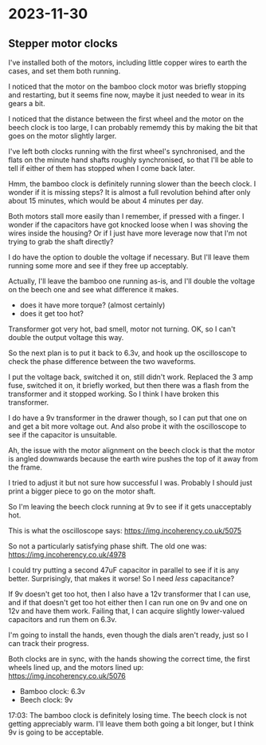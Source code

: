 # 2023-11-30

## Stepper motor clocks

I've installed both of the motors, including little copper wires to earth the cases, and set them both running.

I noticed that the motor on the bamboo clock motor was briefly stopping and restarting, but it seems fine now,
maybe it just needed to wear in its gears a bit.

I noticed that the distance between the first wheel and the motor on the beech clock is too large, I can probably
rememdy this by making the bit that goes on the motor slightly larger.

I've left both clocks running with the first wheel's synchronised, and the flats on the minute hand shafts
roughly synchronised, so that I'll be able to tell if either of them has stopped when I come back later.

Hmm, the bamboo clock is definitely running slower than the beech clock. I wonder if it is missing steps? It is almost
a full revolution behind after only about 15 minutes, which would be about 4 minutes per day.

Both motors stall more easily than I remember, if pressed with a finger. I wonder if the capacitors have got knocked
loose when I was shoving the wires inside the housing? Or if I just have more leverage now that I'm not trying to
grab the shaft directly?

I do have the option to double the voltage if necessary. But I'll leave them running some more and see if they
free up acceptably.

Actually, I'll leave the bamboo one running as-is, and I'll double the voltage on the beech one and see what
difference it makes.

 * does it have more torque? (almost certainly)
 * does it get too hot?

Transformer got very hot, bad smell, motor not turning. OK, so I can't double the output voltage this way.

So the next plan is to put it back to 6.3v, and hook up the oscilloscope to check the phase difference between
the two waveforms.

I put the voltage back, switched it on, still didn't work. Replaced the 3 amp fuse, switched it on, it briefly
worked, but then there was a flash from the transformer and it stopped working. So I think I have broken
this transformer.

I do have a 9v transformer in the drawer though, so I can put that one on and get a bit more voltage out. And
also probe it with the oscilloscope to see if the capacitor is unsuitable.

Ah, the issue with the motor alignment on the beech clock is that the motor is angled downwards because the earth wire pushes
the top of it away from the frame.

I tried to adjust it but not sure how successful I was. Probably I should just print a bigger piece to go on the motor
shaft.

So I'm leaving the beech clock running at 9v to see if it gets unacceptably hot.

This is what the oscilloscope says: https://img.incoherency.co.uk/5075

So not a particularly satisfying phase shift. The old one was: https://img.incoherency.co.uk/4978

I could try putting a second 47uF capacitor in parallel to see if it is any better. Surprisingly, that makes
it worse! So I need *less* capacitance?

If 9v doesn't get too hot, then I also have a 12v transformer that I can use, and if that doesn't get too hot either
then I can run one on 9v and one on 12v and have them work. Failing that, I can acquire slightly lower-valued capacitors
and run them on 6.3v.

I'm going to install the hands, even though the dials aren't ready, just so I can track their progress.

Both clocks are in sync, with the hands showing the correct time, the first wheels lined up, and the motors
lined up: https://img.incoherency.co.uk/5076

 * Bamboo clock: 6.3v
 * Beech clock: 9v

17:03: The bamboo clock is definitely losing time. The beech clock is not getting appreciably warm. I'll leave them both
going a bit longer, but I think 9v is going to be acceptable.
